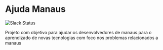 # Ajuda Manaus
[![Slack Status](https://ajudamanaus.herokuapp.com/badge.svg)](https://ajudamanaus.slack.com)

Projeto com objetivo para ajudar os desenvolvedores de manaus para o aprendizado de novas tecnologias  com foco nos  problemas relacionados a manaus




